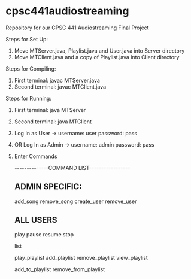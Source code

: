 # cpsc441audiostreaming
Repository for our CPSC 441 Audiostreaming Final Project

Steps for Set Up:
1. Move MTServer.java, Playlist.java and User.java into Server directory
2. Move MTClient.java and a copy of Playlist.java into Client directory


Steps for Compiling:
1. First terminal: javac MTServer.java
2. Second terminal: javac MTClient.java


Steps for Running:

1. First terminal: java MTServer <Port Number>

2. Second terminal: java MTClient <Server IP> <Port Number>

3. Log In as User -> username: user
			 	     password: pass

4. OR Log In as Admin -> username: admin
			 	     	 password: pass

5. Enter Commands


	--------------COMMAND LIST-----------------
	
	ADMIN SPECIFIC:
	-----------------------
	add_song <song name>
	remove_song <song name>
	create_user <username> <pass>
	remove_user <username>

	
	ALL USERS
	-----------------------
	play <song name>
	pause
	resume
	stop

	list 
	
	play_playlist <playlist name>
	add_playlist <playlist name>
	remove_playlist <playlist name>
	view_playlist <playlist name>

	add_to_playlist <song name> <playlist name>
	remove_from_playlist <song name> <playlist name>




